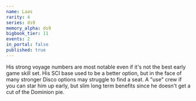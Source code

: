 ```yaml
---
name: Laas
rarity: 4
series: ds9
memory_alpha: ds9
bigbook_tier: 11
events: 2
in_portal: false
published: true
---
```


His strong voyage numbers are most notable even if it's not the best early game skill set. His SCI base used to be a better option, but in the face of many stronger Disco options may struggle to find a seat. A "use" crew if you can star him up early, but slim long term benefits since he doesn't get a cut of the Dominion pie.
